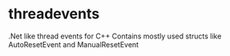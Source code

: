 # threadevents
.Net like thread events for C++
Contains mostly used structs like AutoResetEvent and ManualResetEvent
